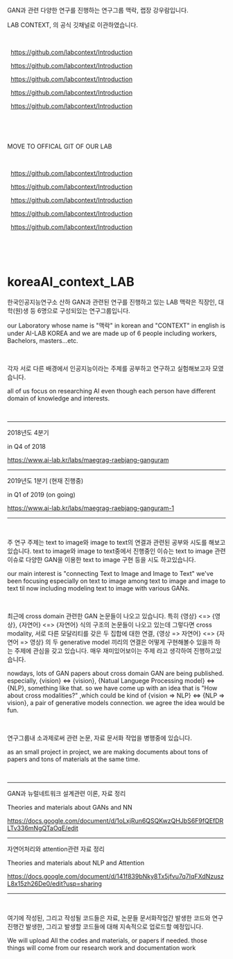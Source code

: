 GAN과 관련 다양한 연구를 진행하는 연구그룹 맥락, 랩장 강우람입니다.

LAB CONTEXT, 의 공식 깃채널로 이관하였습니다. 

&nbsp;

&nbsp;
https://github.com/labcontext/Introduction

&nbsp;
https://github.com/labcontext/Introduction

&nbsp;
https://github.com/labcontext/Introduction

&nbsp;
https://github.com/labcontext/Introduction

&nbsp;
https://github.com/labcontext/Introduction

&nbsp;


&nbsp;

MOVE TO OFFICAL GIT OF OUR LAB

&nbsp;

&nbsp;
https://github.com/labcontext/Introduction

&nbsp;
https://github.com/labcontext/Introduction

&nbsp;
https://github.com/labcontext/Introduction

&nbsp;
https://github.com/labcontext/Introduction

&nbsp;
https://github.com/labcontext/Introduction

&nbsp;
&nbsp;

&nbsp;
&nbsp;
&nbsp;

# koreaAI_context_LAB

한국인공지능연구소 산하 GAN과 관련된 연구를 진행하고 있는
LAB 맥락은 직장인, 대학(원)생 등 6명으로 구성되있는 연구그룹입니다.

our Laboratory whose name is "맥락" in korean and "CONTEXT" in english is under AI-LAB KOREA 
and we are made up of 6 people including workers, Bachelors, masters...etc.

&nbsp;
&nbsp;
&nbsp;

각자 서로 다른 배경에서 인공지능이라는 주제를 공부하고 연구하고 실험해보고자 모였습니다.

all of us focus on researching AI even though each person have different domain of knowledge and interests.

&nbsp;
&nbsp;
&nbsp;

<hr/>

2018년도 4분기 

in Q4 of 2018 

https://www.ai-lab.kr/labs/maegrag-raebjang-ganguram

<hr/>

2019년도 1분기 (현재 진행중)

in Q1 of 2019 (on going)

https://www.ai-lab.kr/labs/maegrag-raebjang-ganguram-1 

<hr/>

&nbsp;
&nbsp;
&nbsp;

주 연구 주제는 text to image와 image to text의 연결과 관련된 공부와 시도를 해보고있습니다.
text to image와 image to text중에서 진행중인 이슈는 text to image 관련 이슈로
다양한 GAN을 이용한 text to image 구현 등을 시도 하고있습니다.

our main interest is "connecting Text to Image and Image to Text"
we've been focusing especially on text to image among text to image and image to text til now
including modeling text to image with various GANs.

&nbsp;
&nbsp;
&nbsp;

최근에 cross domain 관련한 GAN 논문들이 나오고 있습니다.
특히 {영상} <=> {영상}, {자연어} <=> {자연어} 식의 구조의 논문들이 나오고 있는데
그렇다면 cross modality, 서로 다른 모달리티를 갖은 두 집합에 대한 연결,
{영상 => 자연어} <=> {자연어 => 영상} 의 두 generative model 끼리의 연결은 어떻게 구현해볼수 있을까 하는 주제에 관심을 갖고 있습니다.
매우 재미있어보이는 주제 라고 생각하여 진행하고있습니다.

nowdays, lots of GAN papers about cross domain GAN are being published.
especially, {vision} <=> {vision}, {Natual Languege Processing model} <=> {NLP}, something like that.
so we have come up with an idea that is "How about cross modalities?"
,which could be kind of {vision => NLP} <=> {NLP => vision}, a pair of  generative models connection.
we agree the idea would be fun.

&nbsp;
&nbsp;
&nbsp;

연구그룹내 소과제로써 관련 논문, 자료 문서화 작업을 병행중에 있습니다.

as an small project in project, we are making documents about tons of papers and tons of materials at the same time.

&nbsp;
&nbsp;
&nbsp;

<hr/>

GAN과 뉴럴네트워크 설계관련 이론, 자료 정리

Theories and materials about GANs and NN

https://docs.google.com/document/d/1oLxjRun6QSQKwzQHJbS6F9fQEfDRLTv336mNgQTaOqE/edit

<hr/>

자연어처리와 attention관련 자료 정리

Theories and materials about NLP and Attention

https://docs.google.com/document/d/141f839bNky8Tx5jfvu7q7IqFXdNzuszL8x15zh26De0/edit?usp=sharing

<hr/>

&nbsp;
&nbsp;
&nbsp;

여기에 작성된, 그리고 작성될 코드들은 자료, 논문들 문서화작업간 발생한 코드와
연구진행간 발생한, 그리고 발생할 코드들에 대해 지속적으로 업로드할 예정입니다.

We will upload All the codes and materials, or papers if needed.
those things will come from our research work and documentation work
